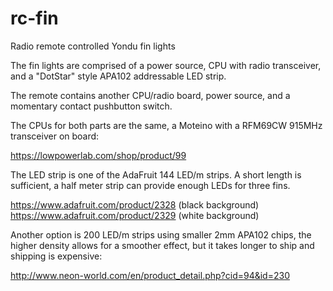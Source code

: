 # rc-fin
Radio remote controlled Yondu fin lights

The fin lights are comprised of a power source, CPU with radio transceiver, and a "DotStar" style APA102 addressable LED strip.

The remote contains another CPU/radio board, power source, and a momentary contact pushbutton switch.

The CPUs for both parts are the same, a Moteino with a RFM69CW 915MHz transceiver on board:

https://lowpowerlab.com/shop/product/99

The LED strip is one of the AdaFruit 144 LED/m strips.  A short length is sufficient, a half meter strip can provide enough LEDs for three fins.

https://www.adafruit.com/product/2328 (black background)
https://www.adafruit.com/product/2329 (white background)

Another option is 200 LED/m strips using smaller 2mm APA102 chips, the higher density allows for a smoother effect, but it takes longer to ship and shipping is expensive:

http://www.neon-world.com/en/product_detail.php?cid=94&id=230



